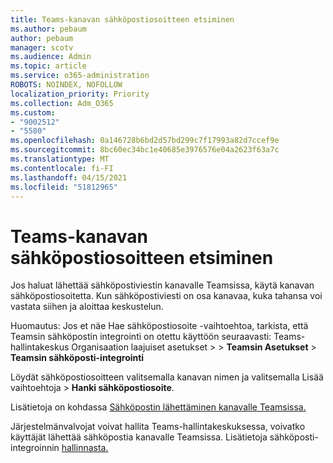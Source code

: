 ```yaml
---
title: Teams-kanavan sähköpostiosoitteen etsiminen
ms.author: pebaum
author: pebaum
manager: scotv
ms.audience: Admin
ms.topic: article
ms.service: o365-administration
ROBOTS: NOINDEX, NOFOLLOW
localization_priority: Priority
ms.collection: Adm_O365
ms.custom:
- "9002512"
- "5580"
ms.openlocfilehash: 0a146728b6bd2d57bd299c7f17993a82d7ccef9e
ms.sourcegitcommit: 8bc60ec34bc1e40685e3976576e04a2623f63a7c
ms.translationtype: MT
ms.contentlocale: fi-FI
ms.lasthandoff: 04/15/2021
ms.locfileid: "51812965"
---
```

# <a name="find-the-email-address-for-a-teams-channel"></a>Teams-kanavan sähköpostiosoitteen etsiminen

Jos haluat lähettää sähköpostiviestin kanavalle Teamsissa, käytä kanavan sähköpostiosoitetta. Kun sähköpostiviesti on osa kanavaa, kuka tahansa voi vastata siihen ja aloittaa keskustelun.

Huomautus: Jos et näe  Hae sähköpostiosoite -vaihtoehtoa, tarkista, että Teamsin sähköpostin integrointi on otettu käyttöön seuraavasti: Teams-hallintakeskus Organisaation laajuiset asetukset  >  > **Teamsin Asetukset** > **Teamsin sähköposti-integrointi**

Löydät sähköpostiosoitteen valitsemalla kanavan nimen ja valitsemalla Lisää vaihtoehtoja > **Hanki sähköpostiosoite**.

Lisätietoja on kohdassa [Sähköpostin lähettäminen kanavalle Teamsissa.](https://support.office.com/article/send-an-email-to-a-channel-in-teams-d91db004-d9d7-4a47-82e6-fb1b16dfd51e)

Järjestelmänvalvojat voivat hallita Teams-hallintakeskuksessa, voivatko käyttäjät lähettää sähköpostia kanavalle Teamsissa. Lisätietoja sähköposti-integroinnin [hallinnasta.](https://docs.microsoft.com/microsoftteams/enable-features-office-365#email-integration)
